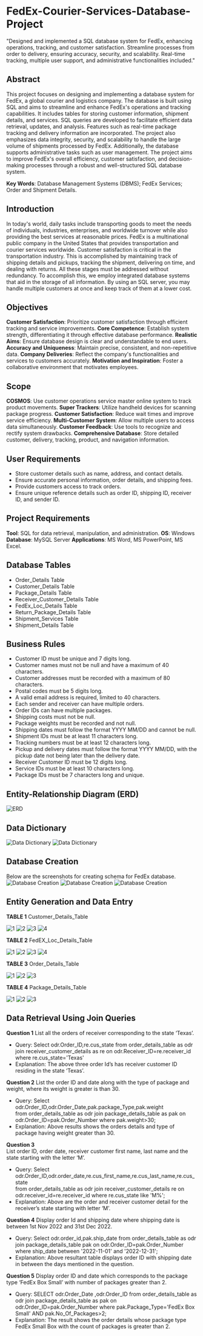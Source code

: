 # FedEx-Courier-Services-Database-Project
"Designed and implemented a SQL database system for FedEx, enhancing operations, tracking, and customer satisfaction. Streamline processes from order to delivery, ensuring accuracy, security, and scalability. Real-time tracking, multiple user support, and administrative functionalities included."

## Abstract
This project focuses on designing and implementing a database system for FedEx, a global courier and logistics company. The database is built using SQL and aims to streamline and enhance FedEx's operations and tracking capabilities. It includes tables for storing customer information, shipment details, and services. SQL queries are developed to facilitate efficient data retrieval, updates, and analysis. Features such as real-time package tracking and delivery information are incorporated. The project also emphasizes data integrity, security, and scalability to handle the large volume of shipments processed by FedEx. Additionally, the database supports administrative tasks such as user management. The project aims to improve FedEx's overall efficiency, customer satisfaction, and decision-making processes through a robust and well-structured SQL database system.

**Key Words**: Database Management Systems (DBMS); FedEx Services; Order and Shipment Details.

## Introduction
In today's world, daily tasks include transporting goods to meet the needs of individuals, industries, enterprises, and worldwide turnover while also providing the best services at reasonable prices. FedEx is a multinational public company in the United States that provides transportation and courier services worldwide. Customer satisfaction is critical in the transportation industry. This is accomplished by maintaining track of shipping details and pickups, tracking the shipment, delivering on time, and dealing with returns. All these stages must be addressed without redundancy. To accomplish this, we employ integrated database systems that aid in the storage of all information. By using an SQL server, you may handle multiple customers at once and keep track of them at a lower cost.

## Objectives
**Customer Satisfaction**: Prioritize customer satisfaction through efficient tracking and service improvements.
**Core Competence**: Establish system strength, differentiating it through effective database performance.
**Realistic Aims**: Ensure database design is clear and understandable to end users.
**Accuracy and Uniqueness**: Maintain precise, consistent, and non-repetitive data.
**Company Deliveries**: Reflect the company's functionalities and services to customers accurately.
**Motivation and Inspiration**: Foster a collaborative environment that motivates employees.

## Scope
**COSMOS**: Use customer operations service master online system to track product movements.
**Super Trackers**: Utilize handheld devices for scanning package progress.
**Customer Satisfaction**: Reduce wait times and improve service efficiency.
**Multi-Customer System**: Allow multiple users to access data simultaneously.
**Customer Feedback**: Use tools to recognize and rectify system drawbacks.
**Comprehensive Database**: Store detailed customer, delivery, tracking, product, and navigation information.

## User Requirements
- Store customer details such as name, address, and contact details.
- Ensure accurate personal information, order details, and shipping fees.
- Provide customers access to track orders.
- Ensure unique reference details such as order ID, shipping ID, receiver ID, and sender ID.

## Project Requirements
**Tool**: SQL for data retrieval, manipulation, and administration.
**OS**: Windows
**Database**: MySQL Server
**Applications**: MS Word, MS PowerPoint, MS Excel.

## Database Tables
- Order_Details Table
- Customer_Details Table
- Package_Details Table
- Receiver_Customer_Details Table
- FedEx_Loc_Details Table
- Return_Package_Details Table
- Shipment_Services Table
- Shipment_Details Table

## Business Rules
- Customer ID must be unique and 7 digits long.
- Customer names must not be null and have a maximum of 40 characters.
- Customer addresses must be recorded with a maximum of 80 characters.
- Postal codes must be 5 digits long.
- A valid email address is required, limited to 40 characters.
- Each sender and receiver can have multiple orders.
- Order IDs can have multiple packages.
- Shipping costs must not be null.
- Package weights must be recorded and not null.
- Shipping dates must follow the format YYYY MM/DD and cannot be null.
- Shipment IDs must be at least 11 characters long.
- Tracking numbers must be at least 12 characters long.
- Pickup and delivery dates must follow the format YYYY MM/DD, with the pickup date not being later than the delivery date.
- Receiver Customer ID must be 12 digits long.
- Service IDs must be at least 10 characters long.
- Package IDs must be 7 characters long and unique.

## Entity-Relationship Diagram (ERD)
![ERD](https://github.com/saisreemali/FedEx-Courier-Services-Database-Project/assets/170825386/5fe7e275-f2db-4c9c-a459-65a194fbf5c7)

## Data Dictionary
![Data Dictionary](https://github.com/saisreemali/FedEx-Courier-Services-Database-Project/assets/170825386/c9183e0f-b0cd-40d5-8da6-d24935cea785)
![Data Dictionary](https://github.com/saisreemali/FedEx-Courier-Services-Database-Project/assets/170825386/1a7d71f7-7a79-44b3-8c49-15bc9781d488)

## Database Creation
Below are the screenshots for creating schema for FedEx database.
![Database Creation](https://github.com/saisreemali/FedEx-Courier-Services-Database-Project/assets/170825386/e9140ac8-aa85-4748-849e-d087968c2458)
![Database Creation](https://github.com/saisreemali/FedEx-Courier-Services-Database-Project/assets/170825386/e8afb372-8cfe-4310-9f87-e20c09e689ff)
![Database Creation](https://github.com/saisreemali/FedEx-Courier-Services-Database-Project/assets/170825386/d8987709-67c3-4928-ab57-b85d64c12cac)

## Entity Generation and Data Entry
**TABLE 1** 
Customer_Details_Table

![1](https://github.com/saisreemali/FedEx-Courier-Services-Database-Project/assets/170825386/bf9f69cb-b684-437e-95b7-c2640ddd808c)
![2](https://github.com/saisreemali/FedEx-Courier-Services-Database-Project/assets/170825386/3878fc3e-8bee-45a9-8c35-e239b8702daa)
![3](https://github.com/saisreemali/FedEx-Courier-Services-Database-Project/assets/170825386/0266f01b-821b-4985-ad63-f0fbaebe08e7)
![4](https://github.com/saisreemali/FedEx-Courier-Services-Database-Project/assets/170825386/118ecd3e-25b3-4a58-8f7d-df85fedea755)

**TABLE 2**
FedEX_Loc_Details_Table

![1](https://github.com/saisreemali/FedEx-Courier-Services-Database-Project/assets/170825386/f9527329-42a2-444e-b25b-84bee3e1195c)
![2](https://github.com/saisreemali/FedEx-Courier-Services-Database-Project/assets/170825386/63590f3d-2397-4b2a-a844-1dca12d1dcb6)
![3](https://github.com/saisreemali/FedEx-Courier-Services-Database-Project/assets/170825386/6bf7a3db-5cd7-4a08-aa00-10850a5027be)
![4](https://github.com/saisreemali/FedEx-Courier-Services-Database-Project/assets/170825386/0a7c2f52-99c3-4c54-b1a2-261971ddcef3)

**TABLE 3**
Order_Details_Table

![1](https://github.com/saisreemali/FedEx-Courier-Services-Database-Project/assets/170825386/f0891897-bc40-4a0e-b43a-327e124824f8)
![2](https://github.com/saisreemali/FedEx-Courier-Services-Database-Project/assets/170825386/d1c9f334-f842-4fd0-869b-e5fd4d54a9c1)
![3](https://github.com/saisreemali/FedEx-Courier-Services-Database-Project/assets/170825386/efb11648-cf4d-4dbc-acfb-58966e28a5ff)

**TABLE 4**
Package_Details_Table

![1](https://github.com/saisreemali/FedEx-Courier-Services-Database-Project/assets/170825386/70924da5-2b06-4134-b831-a1d7fdb63535)
![2](https://github.com/saisreemali/FedEx-Courier-Services-Database-Project/assets/170825386/e4698c29-29ec-4563-84cc-1d196b98e9d0)
![3](https://github.com/saisreemali/FedEx-Courier-Services-Database-Project/assets/170825386/eaf3d3bf-6bbe-4f86-8cfb-862453d6b2aa)
## Data Retrieval Using Join Queries
**Question 1** 
List all the orders of receiver corresponding to the state ‘Texas’.
- Query:
Select odr.Order_ID,re.cus_state 
from order_details_table as odr
join receiver_customer_details as re 
on odr.Receiver_ID=re.receiver_id
where re.cus_state='Texas'
- Explanation: The above three order Id’s has receiver customer ID residing in the state ‘Texas’.
  
**Question 2**
List the order ID and date along with the type of package and weight, where its weight is greater is than 30.
- Query:
Select odr.Order_ID,odr.Order_Date,pak.package_Type,pak.weight  
from order_details_table as odr join package_details_table as pak on odr.Order_ID=pak.Order_Number 
where pak.weight>30;
- Explanation: Above results shows the orders details and type of package having weight greater than 30.
  
**Question 3**  
List order ID, order date, receiver customer first name, last name and the state starting with the letter ‘M’.
- Query:
Select odr.Order_ID,odr.order_date,re.cus_first_name,re.cus_last_name,re.cus_state  
from order_details_table as odr join receiver_customer_details re on odr.receiver_id=re.receiver_id 
where re.cus_state like 'M%';
- Explanation: Above are the order and receiver customer detail for the receiver’s state starting with letter ‘M’.
  
**Question 4**
Display order Id and shipping date where shipping date is between 1st Nov 2022 and 31st Dec 2022.
- Query:
Select odr.order_id,pak.ship_date 
from order_details_table as odr join package_details_table pak on odr.Order_ID=pak.Order_Number
where ship_date between '2022-11-01' and '2022-12-31';
- Explanation: Above resultant table displays order ID with shipping date in between the days mentioned in the question.
  
**Question 5**
Display order ID and date which corresponds to the package type ‘FedEx Box Small’ with number of packages greater than 2.

- Query:
SELECT odr.Order_Date ,odr.Order_ID 
from order_details_table as odr join package_details_table as pak on odr.Order_ID=pak.Order_Number 
where pak.Package_Type='FedEx Box Small' AND pak.No_Of_Packages>2;
- Explanation: The result shows the order details whose package type FedEx Small Box with the count of packages is greater than 2.



